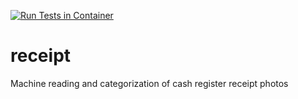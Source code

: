 [![Run Tests in Container](https://github.com/lelek-dev/receipt/actions/workflows/docker-image.yml/badge.svg?branch=main&event=check_run)](https://github.com/lelek-dev/receipt/actions/workflows/docker-image.yml)

# receipt
Machine reading and categorization of cash register receipt photos
